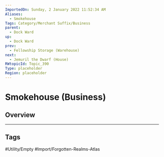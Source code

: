 ```yaml
---
ImportedOn: Sunday, 2 January 2022 11:52:34 AM
Aliases:
  - Smokehouse
Tags: Category/Merchant Suffix/Business
parent:
  - Dock Ward
up:
  - Dock Ward
prev:
  - Fellowship Storage (Warehouse)
next:
  - Jemuril the Dwarf (House)
RWtopicId: Topic_390
Type: placeholder
Region: placeholder
---
```

# Smokehouse (Business)
## Overview

---
## Tags
#Utility/Empty #Import/Forgotten-Realms-Atlas

